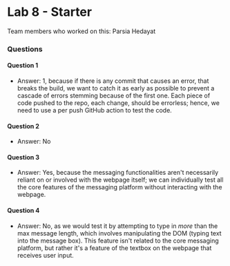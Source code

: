 # Lab 8 - Starter

Team members who worked on this: Parsia Hedayat

### Questions
#### Question 1
 * Answer: 1, because if there is any commit that causes an error, that breaks the build, we want to catch it as early as possible to prevent a cascade of errors stemming because of the first one. Each piece of code pushed to the repo, each change, should be errorless; hence, we need to use a per push GitHub action to test the code.

#### Question 2
 * Answer: No

#### Question 3
 * Answer: Yes, because the messaging functionalities aren't necessarily reliant on or involved with the webpage itself; we can individually test all the core features of the messaging platform without interacting with the webpage.

#### Question 4
 * Answer: No, as we would test it by attempting to type in *more* than the max message length, which involves manipulating the DOM (typing text into the message box). This feature isn't related to the core messaging platform, but rather it's a feature of the textbox on the webpage that receives user input.
